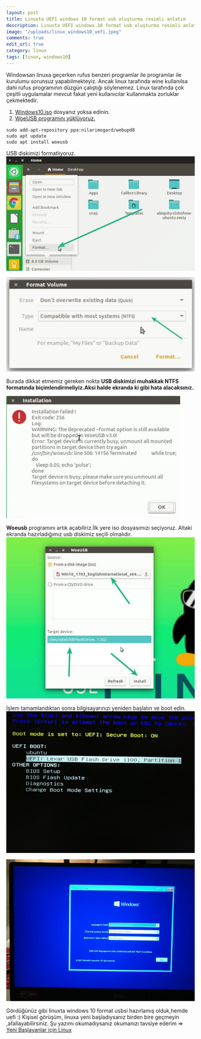 ```yaml
---
layout: post
title: Linuxta UEFI windows 10 format usb oluşturma resimli anlatım
description: Linuxta UEFI windows 10 format usb oluşturma resimli anlatım
image: "/uploads/linux_windows10_uefi.jpeg"
comments: true
edit_url: true
category: linux
tags: [linux, windows10]
---
```


Windowsan linuxa geçerken rufus benzeri programlar ile programlar ile kurulumu sorunsuz yapabilmekteyiz. Ancak linux tarafında wine kullanılsa dahi rufus programının düzgün çalıştığı söylenemez. Linux tarafında çok çeşitli uygulamalar mevcut fakat yeni kullanıcılar kullanmakta zorluklar çekmektedir.
<!-- excerpt separator -->
1.  [Windows10.iso](https://www.microsoft.com/tr-tr/software-download/windows10) dosyanız yoksa edinin.
2.  [WoeUSB programını yüklüyoruz.](https://github.com/slacka/WoeUSB)

```
sudo add-apt-repository ppa:nilarimogard/webupd8
sudo apt update
sudo apt install woeusb
```

USB diskimizi formatlıyoruz.
![linux_windows10_uefi](/uploads/linux_windows10_uefi.jpeg)

![linux_windows10_uefi_format](/uploads/linux_windows10_uefi_format.jpeg)

Burada dikkat etmemiz gereken nokta **USB diskimizi muhakkak NTFS formatında biçimlendirmeliyiz.Aksi halde ekranda ki gibi hata alacaksınız.**

![linux_windows10_uefi_format_error](/uploads/linux_windows10_uefi_format_error.jpeg)

**Woeusb** programını artık açabiliriz.İlk yere iso dosyasımızı seçiyoruz. Altaki ekranda hazırladığımız usb diskimiz seçili olmalıdır.![linux_windows10_uefi_disk](/uploads/linux_windows10_uefi_disk.jpeg)

İşlem tamamlandıktan sonra bilgisayarınızı yeniden başlatın ve boot edin.![linux_windows10_uefi_boot](/uploads/linux_windows10_uefi_boot.jpeg)


![linux_windows10_uefi_boot_2](/uploads/linux_windows10_uefi_boot_2.jpeg)

Gördüğünüz gibi linuxta windows 10 format usbsi hazırlamış olduk,hemde uefi :) Kişisel görüşüm, linuxa yeni başladıysanız birden bire geçmeyin ,afallayabilirsiniz. Şu yazımı okumadıysanız okumanızı tavsiye ederim => [Yeni Başlayanlar için Linux](https://yuceltoluyag.github.io/yeni-baslayanlar-hangi-linux-surumunu/)
